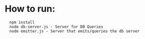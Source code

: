 # How to run:

```
  npm install
  node db-server.js - Server for DB Queries
  node emitter.js - Server that emits/queries the db server
```
